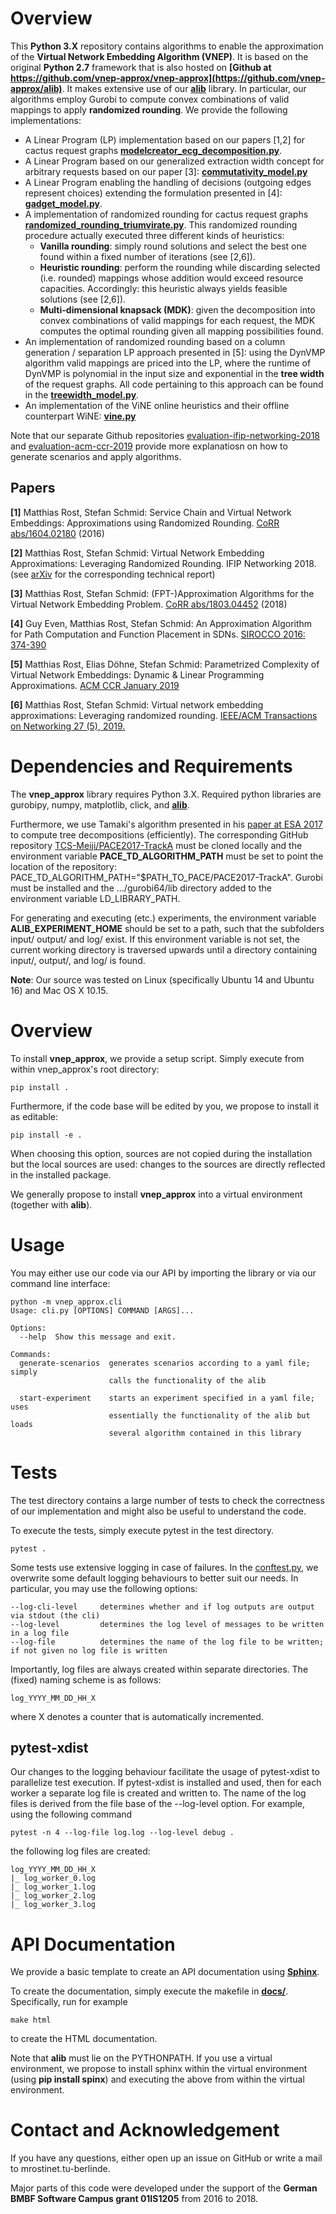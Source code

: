 
# Overview

This **Python 3.X** repository contains algorithms to enable the approximation of the **Virtual Network Embedding Algorithm (VNEP)**. It is based on the original **Python 2.7** framework that is also hosted on **[Github at https://github.com/vnep-approx/vnep-approx](https://github.com/vnep-approx/alib)**.
It makes extensive use of our **[alib](https://github.com/vnep-approx-py3/alib)** library. In particular, our algorithms employ
Gurobi to compute convex combinations of valid mappings to apply **randomized rounding**. We provide the following implementations: 
- A Linear Program (LP) implementation based on our papers [1,2] for cactus request graphs 
**[modelcreator_ecg_decomposition.py](vnep_approx/modelcreator_ecg_decomposition.py)**.
- A Linear Program based on our generalized extraction width concept for arbitrary requests based on our paper [3]: 
**[commutativity_model.py](vnep_approx/commutativity_model.py)**
- A Linear Program enabling the handling of decisions (outgoing edges represent choices) extending the formulation presented in [4]: **[gadget_model.py](vnep_approx/gadget_model.py)**.
- A implementation of randomized rounding for cactus request graphs **[randomized_rounding_triumvirate.py](vnep_approx/randomized_rounding_triumvirate.py)**. 
This randomized rounding procedure actually executed three different kinds of heuristics:
  - **Vanilla rounding**: simply round solutions and select the best one found within a fixed number of iterations (see [2,6]).
  - **Heuristic rounding**: perform the rounding while discarding selected (i.e. rounded) mappings whose addition would 
  exceed resource capacities. Accordingly: this heuristic always yields feasible solutions (see [2,6]).
  - **Multi-dimensional knapsack (MDK)**: given the decomposition into convex combinations of valid mappings for each request,
  the MDK computes the optimal rounding given all mapping possibilities found.
- An implementation of randomized rounding based on a column generation / separation LP approach presented in [5]: using the DynVMP algorithm valid mappings are priced into the LP, where the runtime of DynVMP is polynomial in the input size and exponential in the **tree width** of the request graphs. All code pertaining to this approach can be found in the **[treewidth_model.py](vnep_approx/treewidth_model.py)**.
- An implementation of the ViNE online heuristics and their offline counterpart WiNE: **[vine.py](vnep_approx/vine.py)** 
   
Note that our separate Github repositories [evaluation-ifip-networking-2018](https://github.com/vnep-approx/evaluation-ifip-networking-2018) and [evaluation-acm-ccr-2019](https://github.com/vnep-approx/evaluation-acm-ccr-2019)
provide more explanatiosn on how to generate scenarios and apply algorithms. 

## Papers

**[1]** Matthias Rost, Stefan Schmid: Service Chain and Virtual Network Embeddings: Approximations using Randomized Rounding. [CoRR abs/1604.02180](https://arxiv.org/abs/1604.02180) (2016)

**[2]** Matthias Rost, Stefan Schmid: Virtual Network Embedding Approximations: Leveraging Randomized Rounding. IFIP Networking 2018. (see [arXiv](https://arxiv.org/abs/1803.03622) for the corresponding technical report)

**[3]** Matthias Rost, Stefan Schmid: (FPT-)Approximation Algorithms for the Virtual Network Embedding Problem. [CoRR abs/1803.04452](https://arxiv.org/abs/1803.04452) (2018)

**[4]** Guy Even, Matthias Rost, Stefan Schmid: An Approximation Algorithm for Path Computation and Function Placement in SDNs. [SIROCCO 2016: 374-390](https://link.springer.com/chapter/10.1007%2F978-3-319-48314-6_24)

**[5]** Matthias Rost, Elias Döhne, Stefan Schmid: Parametrized Complexity of Virtual Network Embeddings: Dynamic & Linear Programming Approximations. [ACM CCR January 2019](https://ccronline.sigcomm.org/wp-content/uploads/2019/02/sigcomm-ccr-final255.pdf)

**[6]** Matthias Rost, Stefan Schmid: Virtual network embedding approximations: Leveraging randomized rounding. [IEEE/ACM Transactions on Networking 27 (5), 2019.](https://ieeexplore.ieee.org/abstract/document/8846601)


# Dependencies and Requirements

The **vnep_approx** library requires Python 3.X. Required python libraries are gurobipy, numpy, matplotlib, click, and  **[alib](https://github.com/vnep-approx-py3/alib)**.

Furthermore, we use Tamaki's algorithm presented in his [paper at ESA 2017](http://drops.dagstuhl.de/opus/volltexte/2017/7880/pdf/LIPIcs-ESA-2017-68.pdf) to compute tree decompositions (efficiently). The corresponding GitHub repository [TCS-Meiji/PACE2017-TrackA](https://github.com/TCS-Meiji/PACE2017-TrackA) must be cloned locally and the environment variable **PACE_TD_ALGORITHM_PATH** must be set to point the location of the repository: PACE_TD_ALGORITHM_PATH="$PATH_TO_PACE/PACE2017-TrackA".
Gurobi must be installed and the .../gurobi64/lib directory added to the environment variable LD_LIBRARY_PATH.

For generating and executing (etc.) experiments, the environment variable **ALIB_EXPERIMENT_HOME** should be set to a path,
such that the subfolders input/ output/ and log/ exist. If this environment variable is not set, the current working directory is traversed upwards until a directory containing input/, output/, and log/ is found.

**Note**: Our source was tested on Linux (specifically Ubuntu 14 and Ubuntu 16) and Mac OS X 10.15.  

# Overview

To install **vnep_approx**, we provide a setup script. Simply execute from within vnep_approx's root directory: 

```
pip install .
```

Furthermore, if the code base will be edited by you, we propose to install it as editable:
```
pip install -e .
```
When choosing this option, sources are not copied during the installation but the local sources are used: changes to
the sources are directly reflected in the installed package.

We generally propose to install **vnep_approx** into a virtual environment (together with **alib**).

# Usage

You may either use our code via our API by importing the library or via our command line interface:

```
python -m vnep_approx.cli                                                                                     
Usage: cli.py [OPTIONS] COMMAND [ARGS]...

Options:
  --help  Show this message and exit.

Commands:
  generate-scenarios  generates scenarios according to a yaml file; simply
                      calls the functionality of the alib

  start-experiment    starts an experiment specified in a yaml file; uses
                      essentially the functionality of the alib but loads
                      several algorithm contained in this library
```

# Tests


The test directory contains a large number of tests to check the correctness of our implementation and might also be useful
to understand the code. 

To execute the tests, simply execute pytest in the test directory.

```
pytest .
```

Some tests use extensive logging in case of failures. In the [conftest.py](test/conftest.py), we overwrite some default logging behaviours 
to better suit our needs. In particular, you may use the following options:

```
--log-cli-level     determines whether and if log outputs are output via stdout (the cli)
--log-level         determines the log level of messages to be written in a log file
--log-file          determines the name of the log file to be written; if not given no log file is written
```

Importantly, log files are always created within separate directories. The (fixed) naming scheme is as follows:
```
log_YYYY_MM_DD_HH_X
```
where X denotes a counter that is automatically incremented.

## pytest-xdist

Our changes to the logging behaviour facilitate the usage of pytest-xdist to parallelize test execution. If pytest-xdist is installed and used, then
for each worker a separate log file is created and written to. The name of the log files is derived from the file base of the --log-level option.
For example, using the following command
```
pytest -n 4 --log-file log.log --log-level debug .
```
the following log files are created:
```
log_YYYY_MM_DD_HH_X
|_ log_worker_0.log
|_ log_worker_1.log
|_ log_worker_2.log
|_ log_worker_3.log
```

# API Documentation

We provide a basic template to create an API documentation using **[Sphinx](http://www.sphinx-doc.org)**. 

To create the documentation, simply execute the makefile in **[docs/](docs/)**. Specifically, run for example

```
make html
```
to create the HTML documentation.

Note that **alib** must lie on the PYTHONPATH. If you use a virtual environment, we propose to install sphinx within the
virtual environment (using **pip install spinx**) and executing the above from within the virtual environment. 

# Contact and Acknowledgement

If you have any questions, either open up an issue on GitHub or write a mail to mrost<AT>inet.tu-berlin<DOT>de.

Major parts of this code were developed under the support of the **German BMBF Software Campus grant 01IS1205** from 2016 to 2018.